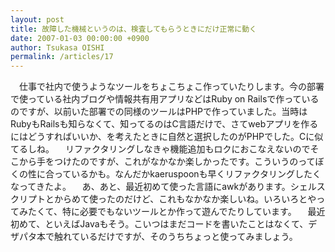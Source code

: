 ```yaml
---
layout: post
title: 故障した機械というのは、検査してもらうときにだけ正常に動く
date: 2007-01-03 00:00:00 +0900
author: Tsukasa OISHI
permalink: /articles/17
---
```


　仕事で社内で使うようなツールをちょこちょこ作っていたりします。今の部署で使っている社内ブログや情報共有用アプリなどはRuby on Railsで作っているのですが、以前いた部署での同様のツールはPHPで作っていました。当時はRubyもRailsも知らなくて、知ってるのはC言語だけで、さてwebアプリを作るにはどうすればいいか、を考えたときに自然と選択したのがPHPでした。Cに似てるしね。
　リファクタリングしなきゃ機能追加もロクにおこなえないのでそこから手をつけたのですが、これがなかなか楽しかったです。こういうのってぼくの性に合っているかも。なんだかkaeruspoonも早くリファクタリングしたくなってきたよ。
　あ、あと、最近初めて使った言語にawkがあります。シェルスクリプトとからめて使ったのだけど、これもなかなか楽しいね。いろいろとやってみたくて、特に必要でもないツールとか作って遊んでたりしています。
　最近初めて、といえばJavaもそう。こいつはまだコードを書いたことはなくて、デザパタ本で触れているだけですが、そのうちちょっと使ってみましょう。

